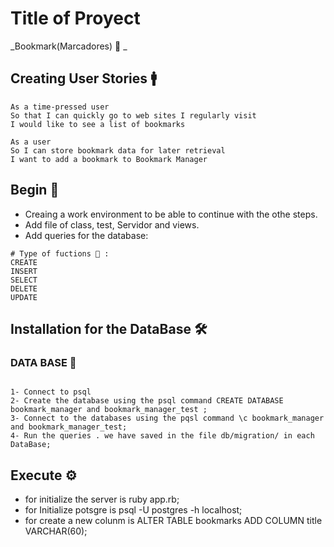 # Title of Proyect
_Bookmark(Marcadores) 📑 _
## Creating User Stories 🚹
```
As a time-pressed user
So that I can quickly go to web sites I regularly visit
I would like to see a list of bookmarks

As a user
So I can store bookmark data for later retrieval
I want to add a bookmark to Bookmark Manager
```
## Begin 🔧
* Creaing a work environment to be able to continue with the othe steps.
* Add file of class, test, Servidor and views.
* Add queries for the database:
```
# Type of fuctions 📁 :
CREATE 
INSERT
SELECT
DELETE
UPDATE
```
## Installation for the DataBase 🛠️
### DATA BASE 🏣
```

1- Connect to psql
2- Create the database using the psql command CREATE DATABASE bookmark_manager and bookmark_manager_test ;
3- Connect to the databases using the pqsl command \c bookmark_manager and bookmark_manager_test;
4- Run the queries . we have saved in the file db/migration/ in each DataBase;
```
## Execute ⚙️
* for initialize the server is ruby app.rb;
* for Initialize potsgre is psql -U postgres -h localhost;
* for create a new colunm is  ALTER TABLE bookmarks ADD COLUMN title VARCHAR(60);
